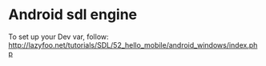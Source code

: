 # Android sdl engine
To set up your Dev var, follow: http://lazyfoo.net/tutorials/SDL/52_hello_mobile/android_windows/index.php
